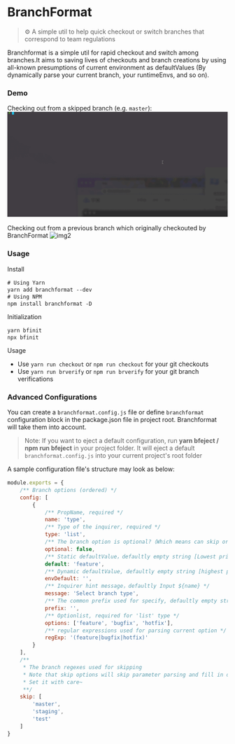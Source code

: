 # BranchFormat
> ⚙ A simple util to help quick checkout or switch branches that correspond to team regulations

Branchformat is a simple util for rapid checkout and switch among branches.It aims to saving lives of checkouts and branch creations by using all-known presumptions of current environment as  defaultValues (By dynamically parse your current branch, your runtimeEnvs, and so on).


### Demo

Checking out from a skipped branch (e.g. `master`):
![img1](./assets/checkout.gif)


Checking out from a previous branch which originally checkouted by BranchFormat
![img2](./assets/checkoutexisted.gif)


### Usage

Install
```shell
# Using Yarn
yarn add branchformat --dev
# Using NPM
npm install branchformat -D
```

Initialization
```shell
yarn bfinit
npx bfinit
```


Usage

- Use `yarn run checkout` or `npm run checkout` for your git checkouts
- Use `yarn run brverify` or `npm run brverify` for your git branch verifications


### Advanced Configurations

You can create a `branchformat.config.js` file or define `branchformat` configuration block in the package.json file in project root. Branchformat will take them into account.
> Note: If you want to eject a default configuration, run **yarn bfeject / npm run bfeject** in your project folder. It will eject a default `branchformat.config.js` into your current project's root folder

A sample configuration file's structure may look as below:
```javascript
module.exports = {
  	/** Branch options (ordered) */
    config: [
        {
          	/** PropName, required */
            name: 'type',
          	/** Type of the inquirer, required */
            type: 'list',
          	/** The branch option is optional?（Which means can skip orderly），defaultly false */
            optional: false,
          	/** Static defaultValue，defaultly empty string [Lowest priority] */
            default: 'feature',
          	/** Dynamic defaultValue, defaultly empty string [highest priority] */
            envDefault: '',
          	/** Inquirer hint message，defaultly Input ${name} */
            message: 'Select branch type',
            /** The common prefix used for specify, defaultly empty string */
            prefix: '',
          	/** Optionlist, required for 'list' type */
            options: ['feature', 'bugfix', 'hotfix'],
            /** regular expressions used for parsing current option */
            regExp: '(feature|bugfix|hotfix)'
        }
    ],
    /**
     * The branch regexes used for skipping
     * Note that skip options will skip parameter parsing and fill in defaultValues and branch Verification pricess
     * Set it with care~
     **/
    skip: [
        'master',
        'staging',
        'test'
    ]
}
```